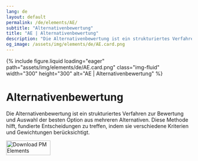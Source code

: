 ```yaml
---
lang: de
layout: default
permalink: /de/elements/AE/
subtitle: "Alternativenbewertung"
title: "AE | Alternativenbewertung"
description: "Die Alternativenbewertung ist ein strukturiertes Verfahren zur Bewertung und Auswahl der besten Option aus mehreren Alternativen. Diese Methode hilft, fundierte Entscheidungen zu treffen, indem sie verschiedene Kriterien und Gewichtungen berücksichtigt."
og_image: /assets/img/elements/de/AE.card.png
---
```


{% include figure.liquid loading="eager" path="assets/img/elements/de/AE.card.png" class="img-fluid" width="300" height="300" alt="AE | Alternativenbewertung" %}

# Alternativenbewertung

Die Alternativenbewertung ist ein strukturiertes Verfahren zur Bewertung und Auswahl der besten Option aus mehreren Alternativen. Diese Methode hilft, fundierte Entscheidungen zu treffen, indem sie verschiedene Kriterien und Gewichtungen berücksichtigt.

<a href="https://apps.apple.com/app/apple-store/id6738084498?pt=127441684&ct=website&mt=8">
  <img src="{{ "assets/img/en/appstore.png" | relative_url }}" width="120" height="40" alt="Download PM Elements">
</a>
